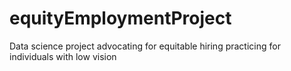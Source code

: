 # equityEmploymentProject
 Data science project advocating for equitable hiring practicing for individuals with low vision
